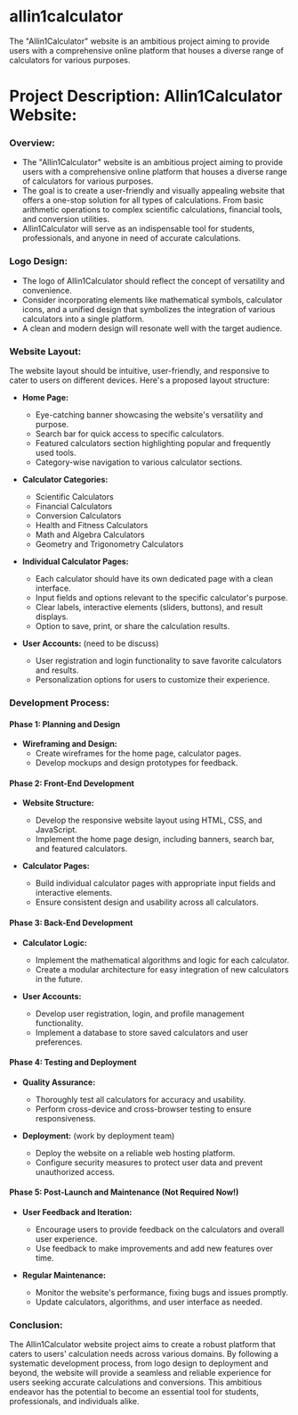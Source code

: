 # allin1calculator
The "Allin1Calculator" website is an ambitious project aiming to provide users with a comprehensive online platform that houses a diverse range of calculators for various purposes.

# Project Description: Allin1Calculator Website:

### Overview:
- The "Allin1Calculator" website is an ambitious project aiming to provide users with a comprehensive online platform that houses a diverse range of calculators for various purposes. 
- The goal is to create a user-friendly and visually appealing website that offers a one-stop solution for all types of calculations. From basic arithmetic operations to complex scientific calculations, financial tools, and conversion utilities. 
- Allin1Calculator will serve as an indispensable tool for students, professionals, and anyone in need of accurate calculations.

### Logo Design:
- The logo of Allin1Calculator should reflect the concept of versatility and convenience. 
- Consider incorporating elements like mathematical symbols, calculator icons, and a unified design that symbolizes the integration of various calculators into a single platform. 
- A clean and modern design will resonate well with the target audience.

### Website Layout:
The website layout should be intuitive, user-friendly, and responsive to cater to users on different devices. Here's a proposed layout structure:

-  **Home Page:**
   - Eye-catching banner showcasing the website's versatility and purpose.
   - Search bar for quick access to specific calculators.
   - Featured calculators section highlighting popular and frequently used tools.
   - Category-wise navigation to various calculator sections.

-  **Calculator Categories:**
   - Scientific Calculators
   - Financial Calculators
   - Conversion Calculators
   - Health and Fitness Calculators
   - Math and Algebra Calculators
   - Geometry and Trigonometry Calculators

-  **Individual Calculator Pages:**
   - Each calculator should have its own dedicated page with a clean interface.
   - Input fields and options relevant to the specific calculator's purpose.
   - Clear labels, interactive elements (sliders, buttons), and result displays.
   - Option to save, print, or share the calculation results.

-  **User Accounts:** (need to be discuss)
   - User registration and login functionality to save favorite calculators and results.
   - Personalization options for users to customize their experience.

### Development Process:

#### Phase 1: Planning and Design

-  **Wireframing and Design:**
   - Create wireframes for the home page, calculator pages.
   - Develop mockups and design prototypes for feedback.

#### Phase 2: Front-End Development
-  **Website Structure:**
   - Develop the responsive website layout using HTML, CSS, and JavaScript.
   - Implement the home page design, including banners, search bar, and featured calculators.

-  **Calculator Pages:**
   - Build individual calculator pages with appropriate input fields and interactive elements.
   - Ensure consistent design and usability across all calculators.

#### Phase 3: Back-End Development
-  **Calculator Logic:**
   - Implement the mathematical algorithms and logic for each calculator.
   - Create a modular architecture for easy integration of new calculators in the future.

-  **User Accounts:**
   - Develop user registration, login, and profile management functionality.
   - Implement a database to store saved calculators and user preferences.

#### Phase 4: Testing and Deployment
-  **Quality Assurance:**
   - Thoroughly test all calculators for accuracy and usability.
   - Perform cross-device and cross-browser testing to ensure responsiveness.

-  **Deployment:** (work by deployment team)
   - Deploy the website on a reliable web hosting platform.
   - Configure security measures to protect user data and prevent unauthorized access.

#### Phase 5: Post-Launch and Maintenance (Not Required Now!)
- **User Feedback and Iteration:**
   - Encourage users to provide feedback on the calculators and overall user experience.
   - Use feedback to make improvements and add new features over time.

- **Regular Maintenance:**
   - Monitor the website's performance, fixing bugs and issues promptly.
   - Update calculators, algorithms, and user interface as needed.

### Conclusion:
The Allin1Calculator website project aims to create a robust platform that caters to users' calculation needs across various domains. By following a systematic development process, from logo design to deployment and beyond, the website will provide a seamless and reliable experience for users seeking accurate calculations and conversions. This ambitious endeavor has the potential to become an essential tool for students, professionals, and individuals alike.
